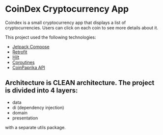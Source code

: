 # CoinDex Cryptocurrency App

Coindex is a small cryptocurrency app that displays a list of cryptocurrencies.
Users can click on each coin to see more details about it.

This project used the following technologies:

- [Jetpack Compose](https://developer.android.com/jetpack/compose)
- [Retrofit](https://square.github.io/retrofit/)
- [Hilt](https://dagger.dev/hilt/)
- [Coroutines](https://kotlinlang.org/docs/reference/coroutines-overview.html)
- [CoinPaprika API](https://api.coinpaprika.com/)

Architecture is CLEAN architecture. The project is divided into 4 layers: 
-
- data
- di (dependency injection)
- domain
- presentation

with a separate utils package.